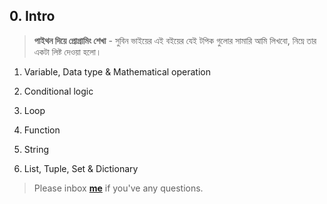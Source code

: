 ## 0. Intro


> **পাইথন দিয়ে প্রোগ্রামিং শেখা** - সুবিন ভাইয়ের এই বইয়ের যেই টপিক গুলোর সামারি আমি লিখবো, নিম্নে তার একটা লিষ্ট দেওয়া হলো। 


1. Variable, Data type & Mathematical operation

2. Conditional logic

3. Loop

4. Function

5. String

6. List, Tuple, Set & Dictionary


> Please inbox **[me](https://www.facebook.com/shoriot)** if you've any questions.